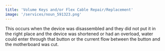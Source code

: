 ```yaml
---
title: 'Volume Keys and/or Flex Cable Repair/Replacement'
image: '/services/noun_591323.png'
---
```


This occurs when the device was disassembled and they did not put it in the right place and the 
device was shortened or had an overload, water could enter through that button or the current flow between the button and the motherboard was cut.
